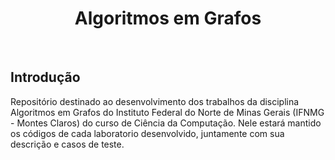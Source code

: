 <div align="center"  >
  <h1 align="center" >
    Algoritmos em Grafos
    <br />
  </h1>
   <img src="https://skillicons.dev/icons?i=cpp" alt="">&nbsp;&nbsp;&nbsp;
   <img src="https://skillicons.dev/icons?i=vscode" alt="">
</div>


## Introdução
Repositório destinado ao desenvolvimento dos trabalhos da disciplina Algoritmos em Grafos do Instituto Federal do Norte de Minas Gerais (IFNMG - Montes Claros) do curso de Ciência da Computação. Nele estará mantido os códigos de cada laboratorio desenvolvido, juntamente com sua descrição e casos de teste.
